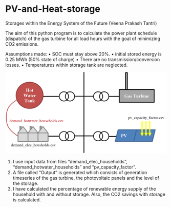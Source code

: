 # PV-and-Heat-storage
Storages within the Energy System of the Future
(Veena Prakash Tantri)

 The aim of this python program is to calculate the power plant schedule (dispatch) of the gas turbine for all load hours with the goal of minimizing CO2 emissions.
 
Assumptions made: 
•	SOC must stay above 20%. 
•	initial stored energy is 0.25 MWh (50% state of charge)
•	There are no transmission/conversion losses. 
•	Temperatures within storage tank are neglected.

 <img src= "https://github.com/Veetan3/PV-and-Heat-storage/blob/master/Energy%20System.PNG">

1.	I use input data from files “demand_elec_households”, “demand_hotwater_households” and “pv_capacity_factor”. 
2.	A file called “Output” is generated which consists of generation timeseries of the gas turbine, the photovoltaic panels and the level of the storage. 
3.	I have calculated the percentage of renewable energy supply of the household with and without storage. Also, the CO2 savings with storage is calculated. 

